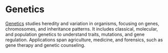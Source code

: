 # **Genetics**  

[Genetics](https://www.biorxiv.org/collection/genetics) studies heredity and variation in organisms, focusing on genes, chromosomes, and inheritance patterns. It includes classical, molecular, and population genetics to understand traits, mutations, and gene regulation. Applications span agriculture, medicine, and forensics, such as gene therapy and genetic counseling.
